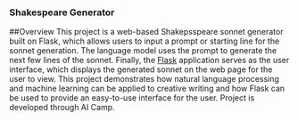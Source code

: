### Shakespeare Generator

##Overview
This project is a web-based Shakepsspeare sonnet generator built on Flask, which allows users to input a prompt or starting line for the sonnet generation. The language model uses the prompt to generate the next few lines of the sonnet. Finally, the [Flask](https://generate-shakespearean-sonnets.dhand33p.repl.co/) application serves as the user interface, which displays the generated sonnet on the web page for the user to view. This project demonstrates how natural language processing and machine learning can be applied to creative writing and how Flask can be used to provide an easy-to-use interface for the user. Project is developed through AI Camp. 

